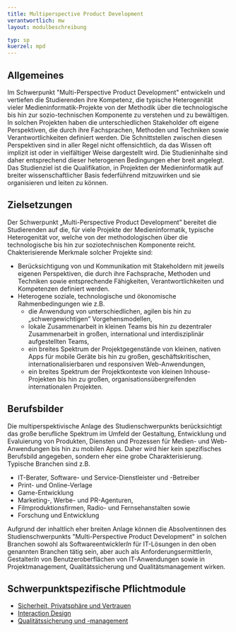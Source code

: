 ```yaml
---
title: Multiperspective Product Development
verantwortlich: mw
layout: modulbeschreibung

typ: sp
kuerzel: mpd
---
```


## Allgemeines

Im Schwerpunkt "Multi-Perspective Product Development" entwickeln und vertiefen die Studierenden ihre Kompetenz, die typische Heterogenität vieler Medieninformatik-Projekte von der Methodik über die technologische bis hin zur sozio-technischen Komponente zu verstehen und zu bewältigen. In solchen Projekten haben die unterschiedlichen Stakeholder oft eigene Perspektiven, die durch ihre Fachsprachen, Methoden und Techniken sowie Verantwortlichkeiten definiert werden. Die Schnittstellen zwischen diesen Perspektiven sind in aller Regel nicht offensichtlich, da das Wissen oft implizit ist oder in vielfältiger Weise dargestellt wird. Die Studieninhalte sind daher entsprechend dieser heterogenen Bedingungen eher breit angelegt. Das Studienziel ist die Qualifikation, in Projekten der Medieninformatik auf breiter wissenschaftlicher Basis federführend mitzuwirken und sie organisieren und leiten zu können.  

## Zielsetzungen

Der Schwerpunkt „Multi-Perspective Product Development” bereitet die Studierenden auf die, für viele Projekte der Medieninformatik, typische Heterogenität vor, welche von der methodologischen über die technologische bis hin zur soziotechnischen Komponente reicht. Chakterisierende Merkmale solcher Projekte sind:

- Berücksichtigung von und Kommunikation mit Stakeholdern mit jeweils eigenen Perspektiven, die durch ihre Fachsprache, Methoden und Techniken sowie entsprechende Fähigkeiten, Verantwortlichkeiten und Kompetenzen definiert werden.
- Heterogene soziale, technologische und ökonomische Rahmenbedingungen wie z.B. 
   - die Anwendung von unterschiedlichen, agilen bis hin zu „schwergewichtigen” Vorgehensmodellen,
   - lokale Zusammenarbeit in kleinen Teams bis hin zu dezentraler Zusammenarbeit in großen, international und interdisziplinär aufgestellten Teams,
   - ein breites Spektrum der Projektgegenstände von kleinen, nativen Apps für mobile Geräte bis hin zu großen, geschäftskritischen, internationalisierbaren und responsiven Web-Anwendungen,
  - ein breites Spektrum der Projektkontexte von kleinen Inhouse-Projekten bis hin zu großen, organisationsübergreifenden internationalen Projekten.

## Berufsbilder
Die multiperspektivische Anlage des Studienschwerpunkts berücksichtigt das große berufliche Spektrum im Umfeld der Gestaltung, Entwicklung und Evaluierung von Produkten, Diensten und Prozessen für Medien- und Web-Anwendungen bis hin zu mobilen Apps. Daher wird hier kein spezifisches Berufsbild angegeben, sondern eher eine grobe Charakterisierung. Typische Branchen sind z.B.

- IT-Berater, Software- und Service-Dienstleister und -Betreiber
- Print- und Online-Verlage
- Game-Entwicklung
- Marketing-, Werbe- und PR-Agenturen,
- Filmproduktionsfirmen, Radio- und Fernsehanstalten sowie
- Forschung und Entwicklung

Aufgrund der inhaltlich eher breiten Anlage können die Absolvent*inn*en des Studienschwerpunkts "Multi-Perspective Product Development" in solchen Branchen sowohl als Softwareentwickler*In* für IT-Lösungen in den oben genannten Branchen tätig sein, aber auch als Anforderungsermittler*In*, Gestalter*In* von Benutzeroberflächen von IT-Anwendungen sowie in Projektmanagement, Qualitätssicherung und Qualitätsmanagement wirken.

## Schwerpunktspezifische Pflichtmodule
- [Sicherheit, Privatsphäre und Vertrauen](/mi-2017/modulbeschreibungen-master/MA_WTW_Modul_IT-Sicherheit)
- [Interaction Design](/mi-2017/modulbeschreibungen-master/MA_HCI_InteractionDesign)
- [Qualitätssicherung und -management](/mi-2017/modulbeschreibungen-master/MA_WTW_Modul_QUS_Winter)


